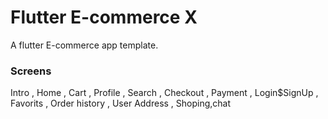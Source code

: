 # Flutter E-commerce X 

A flutter E-commerce app template.




### Screens

Intro , Home , Cart , Profile , Search , Checkout , Payment , Login$SignUp , Favorits , Order history , User Address , Shoping,chat




